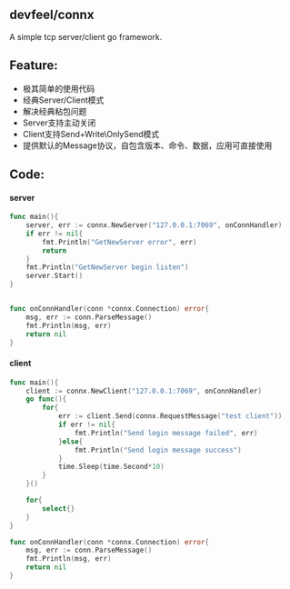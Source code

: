 ## devfeel/connx
A simple tcp server/client go framework.

## Feature:
* 极其简单的使用代码
* 经典Server/Client模式
* 解决经典粘包问题
* Server支持主动关闭
* Client支持Send+Write\OnlySend模式
* 提供默认的Message协议，自包含版本、命令、数据，应用可直接使用

## Code:
#### server
```go
func main(){
	server, err := connx.NewServer("127.0.0.1:7069", onConnHandler)
	if err != nil{
		fmt.Println("GetNewServer error", err)
		return
	}
	fmt.Println("GetNewServer begin listen")
	server.Start()
}


func onConnHandler(conn *connx.Connection) error{
	msg, err := conn.ParseMessage()
	fmt.Println(msg, err)
	return nil
}
```
#### client
```go
func main(){
	client := connx.NewClient("127.0.0.1:7069", onConnHandler)
	go func(){
		for{
			err := client.Send(connx.RequestMessage("test client"))
			if err != nil{
				fmt.Println("Send login message failed", err)
			}else{
				fmt.Println("Send login message success")
			}
			time.Sleep(time.Second*10)
		}
	}()

	for{
		select{}
	}
}

func onConnHandler(conn *connx.Connection) error{
	msg, err := conn.ParseMessage()
	fmt.Println(msg, err)
	return nil
}
```